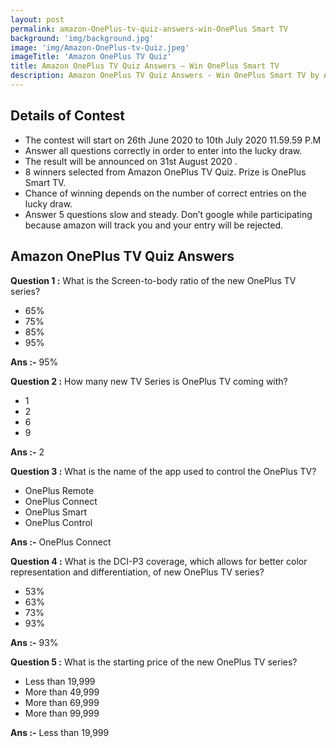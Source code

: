 ```yaml
---
layout: post
permalink: amazon-OnePlus-tv-quiz-answers-win-OnePlus Smart TV
background: 'img/background.jpg'
image: 'img/Amazon-OnePlus-tv-Quiz.jpeg'
imageTitle: 'Amazon OnePlus TV Quiz'
title: Amazon OnePlus TV Quiz Answers – Win OnePlus Smart TV
description: Amazon OnePlus TV Quiz Answers - Win OnePlus Smart TV by Answering Simple Question. Get amazon OnePlus TV Quiz answers - GeraSoft.com
---
```



## Details of Contest

* The contest will start on 26th June 2020 to 10th July 2020 11.59.59 P.M
* Answer all questions correctly in order to enter into the lucky draw.
* The result will be announced on 31st August 2020 .
* 8 winners selected from Amazon OnePlus TV Quiz. Prize is OnePlus Smart TV.
* Chance of winning depends on the number of correct entries on the lucky draw.
* Answer 5 questions slow and steady. Don’t google while participating because amazon will track you and your entry will be rejected.

## Amazon OnePlus TV Quiz Answers

**Question 1 :** What is the Screen-to-body ratio of the new OnePlus TV series?  

* 65%
* 75%
* 85%
* 95%

**Ans :-** 95%

**Question 2 :** How many new TV Series is OnePlus TV coming with?  

* 1
* 2
* 6
* 9

**Ans :-** 2

**Question 3 :** What is the name of the app used to control the OnePlus TV?  

* OnePlus Remote
* OnePlus Connect
* OnePlus Smart
* OnePlus Control

**Ans :-** OnePlus Connect

**Question 4 :** What is the DCI-P3 coverage, which allows for better color representation and differentiation, of new OnePlus TV series?  

* 53%
* 63%
* 73%
* 93%

**Ans :-** 93%

**Question 5 :** What is the starting price of the new OnePlus TV series?  

* Less than 19,999
* More than 49,999
* More than 69,999
* More than 99,999

**Ans :-** Less than 19,999
 